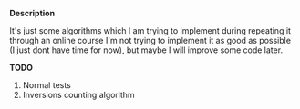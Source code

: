 **Description**

It's just some algorithms which I am trying to implement during repeating it through an online course
I'm not trying to implement it as good as possible (I just dont have time for now), but maybe I will improve some code later.


**TODO**
1. Normal tests
2. Inversions counting algorithm
